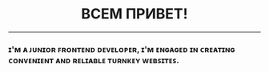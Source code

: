 <h1 align='center'>ВСЕМ ПРИВЕТ!</h1>

---

### ɪ'ᴍ ᴀ ᴊᴜɴɪᴏʀ ꜰʀᴏɴᴛᴇɴᴅ ᴅᴇᴠᴇʟᴏᴘᴇʀ, ɪ'ᴍ ᴇɴɢᴀɢᴇᴅ ɪɴ ᴄʀᴇᴀᴛɪɴɢ ᴄᴏɴᴠᴇɴɪᴇɴᴛ ᴀɴᴅ ʀᴇʟɪᴀʙʟᴇ ᴛᴜʀɴᴋᴇʏ ᴡᴇʙꜱɪᴛᴇꜱ.

